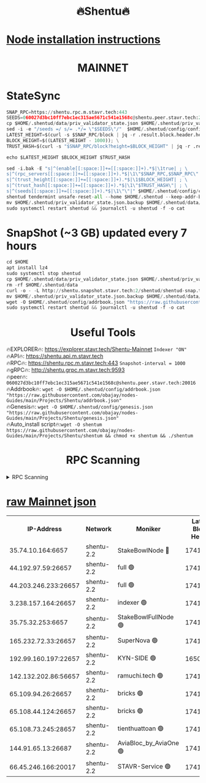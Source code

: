 <h1 align="center"> 🔥Shentu🔥</h1>

[Node installation instructions](https://github.com/obajay/nodes-Guides/tree/main/Projects/Shentu)
=
<h1 align="center"> MAINNET</h1>

# StateSync
```python
SNAP_RPC=https://shentu.rpc.m.stavr.tech:443
SEEDS=060027d3bc10ff7ebc1ec315ae5671c541e1568c@shentu.peer.stavr.tech:20016
cp $HOME/.shentud/data/priv_validator_state.json $HOME/.shentud/priv_validator_state.json.backup
sed -i -e "/seeds =/ s/= .*/= \"$SEEDS\"/"  $HOME/.shentud/config/config.toml
LATEST_HEIGHT=$(curl -s $SNAP_RPC/block | jq -r .result.block.header.height); \
BLOCK_HEIGHT=$((LATEST_HEIGHT - 1000)); \
TRUST_HASH=$(curl -s "$SNAP_RPC/block?height=$BLOCK_HEIGHT" | jq -r .result.block_id.hash)

echo $LATEST_HEIGHT $BLOCK_HEIGHT $TRUST_HASH

sed -i.bak -E "s|^(enable[[:space:]]+=[[:space:]]+).*$|\1true| ; \
s|^(rpc_servers[[:space:]]+=[[:space:]]+).*$|\1\"$SNAP_RPC,$SNAP_RPC\"| ; \
s|^(trust_height[[:space:]]+=[[:space:]]+).*$|\1$BLOCK_HEIGHT| ; \
s|^(trust_hash[[:space:]]+=[[:space:]]+).*$|\1\"$TRUST_HASH\"| ; \
s|^(seeds[[:space:]]+=[[:space:]]+).*$|\1\"\"|" $HOME/.shentud/config/config.toml
shentud tendermint unsafe-reset-all --home $HOME/.shentud --keep-addr-book
mv $HOME/.shentud/priv_validator_state.json.backup $HOME/.shentud/data/priv_validator_state.json
sudo systemctl restart shentud && journalctl -u shentud -f -o cat
```
# SnapShot (~3 GB) updated every 7 hours
```python
cd $HOME
apt install lz4
sudo systemctl stop shentud
cp $HOME/.shentud/data/priv_validator_state.json $HOME/.shentud/priv_validator_state.json.backup
rm -rf $HOME/.shentud/data
curl -o - -L http://shentu.snapshot.stavr.tech:2/shentud/shentud-snap.tar.lz4 | lz4 -c -d - | tar -x -C $HOME/.shentud --strip-components 2
mv $HOME/.shentud/priv_validator_state.json.backup $HOME/.shentud/data/priv_validator_state.json
wget -O $HOME/.shentud/config/addrbook.json "https://raw.githubusercontent.com/obajay/nodes-Guides/main/Projects/Shentu/addrbook.json"
sudo systemctl restart shentud && journalctl -u shentud -f -o cat
```

 <h1 align="center"> Useful Tools</h1>

🔥EXPLORER🔥:     https://explorer.stavr.tech/Shentu-Mainnet        `Indexer "ON"` \
🔥API🔥:          https://shentu.api.m.stavr.tech \
🔥RPC🔥:          https://shentu.rpc.m.stavr.tech:443              `Snapshot-interval = 1000` \
🔥gRPC🔥:         http://shentu.grpc.m.stavr.tech:9593 \
🔥peer🔥:         `060027d3bc10ff7ebc1ec315ae5671c541e1568c@shentu.peer.stavr.tech:20016` \
🔥Addrbook🔥:  `wget -O $HOME/.shentud/config/addrbook.json "https://raw.githubusercontent.com/obajay/nodes-Guides/main/Projects/Shentu/addrbook.json"` \
🔥Genesis🔥:  `wget -O $HOME/.shentud/config/genesis.json "https://raw.githubusercontent.com/obajay/nodes-Guides/main/Projects/Shentu/genesis.json"` \
🔥Auto_install script🔥:`wget -O shentum https://raw.githubusercontent.com/obajay/nodes-Guides/main/Projects/Shentu/shentum && chmod +x shentum && ./shentum`

<h1 align="center"> RPC Scanning</h1>

<details>
<summary>RPC Scanning</summary>

<h2 align="center"> We scan nodes in real time every 4 hours. And we provide the final result of RPC endpoints.
We cannot influence the operation of these nodes in any way. </h2>


```python
If Voting Power is higher than 0 --> then the Node is a validator of the network and may be subject to attack and be a potential threat to the chain.
```
```python
We marked such validators with a red symbol
```

</details>

[raw Mainnet json](https://rpc-check.shentum.stavr.tech/shentum/rpc-shentum-result.json)
=


<table><tr><th>IP-Address</th><th>Network</th><th>Moniker</th><th>Latest Block Height</th><th>Earliest Block Height</th><th>Catching Up</th><th>Tx Index</th><th>Voting Power</th><th>Scan Time</th></tr><tr><td>35.74.10.164:6657</td><td>shentu-2.2</td><td>StakeBowlNode 🔴</td><td>17414406</td><td>8308501</td><td>False</td><td>on</td><td>50178</td><td>2024-02-28T11:03:07.897891384UTC</td></tr><tr><td>44.192.97.59:26657</td><td>shentu-2.2</td><td>full 🟢</td><td>17414405</td><td>9786901</td><td>False</td><td>on</td><td>0</td><td>2024-02-28T11:03:04.602396241UTC</td></tr><tr><td>44.203.246.233:26657</td><td>shentu-2.2</td><td>full 🟢</td><td>17414407</td><td>9786901</td><td>False</td><td>on</td><td>0</td><td>2024-02-28T11:03:16.652893586UTC</td></tr><tr><td>3.238.157.164:26657</td><td>shentu-2.2</td><td>indexer 🟢</td><td>17414411</td><td>9786901</td><td>False</td><td>on</td><td>0</td><td>2024-02-28T11:03:38.724997798UTC</td></tr><tr><td>35.75.32.253:6657</td><td>shentu-2.2</td><td>StakeBowlFullNode 🟢</td><td>17414415</td><td>10470762</td><td>False</td><td>on</td><td>0</td><td>2024-02-28T11:04:00.673102711UTC</td></tr><tr><td>165.232.72.33:26657</td><td>shentu-2.2</td><td>SuperNova 🟢</td><td>17414414</td><td>15936001</td><td>False</td><td>on</td><td>0</td><td>2024-02-28T11:03:59.415523977UTC</td></tr><tr><td>192.99.160.197:22657</td><td>shentu-2.2</td><td>KYN-SIDE 🟢</td><td>16503701</td><td>16083091</td><td>False</td><td>on</td><td>0</td><td>2024-02-28T11:04:43.863487297UTC</td></tr><tr><td>142.132.202.86:56657</td><td>shentu-2.2</td><td>ramuchi.tech 🟢</td><td>17414420</td><td>16196001</td><td>False</td><td>on</td><td>0</td><td>2024-02-28T11:04:34.250697482UTC</td></tr><tr><td>65.109.94.26:26657</td><td>shentu-2.2</td><td>bricks 🟢</td><td>17414421</td><td>16401001</td><td>False</td><td>on</td><td>0</td><td>2024-02-28T11:04:41.232361188UTC</td></tr><tr><td>65.108.44.124:26657</td><td>shentu-2.2</td><td>bricks 🟢</td><td>17414422</td><td>16401001</td><td>False</td><td>on</td><td>0</td><td>2024-02-28T11:04:44.171687102UTC</td></tr><tr><td>65.108.73.245:28657</td><td>shentu-2.2</td><td>tienthuattoan 🟢</td><td>17414416</td><td>17399930</td><td>False</td><td>on</td><td>0</td><td>2024-02-28T11:04:09.499018025UTC</td></tr><tr><td>144.91.65.13:26687</td><td>shentu-2.2</td><td>AviaBloc_by_AviaOne 🟢</td><td>17414416</td><td>17405757</td><td>False</td><td>off</td><td>0</td><td>2024-02-28T11:04:09.164419089UTC</td></tr><tr><td>66.45.246.166:20017</td><td>shentu-2.2</td><td>STAVR-Service 🟢</td><td>17414421</td><td>17410501</td><td>False</td><td>on</td><td>0</td><td>2024-02-28T11:04:40.909796592UTC</td></tr></table>
